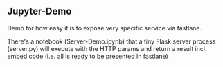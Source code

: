 ## Jupyter-Demo

Demo for how easy it is to expose very specific service via fastlane. 

There's a notebook (Server-Demo.ipynb) that a tiny Flask server process (server.py) will execute with the HTTP params and return a result incl. embed code (i.e. all is ready to be presented in fastlane)

